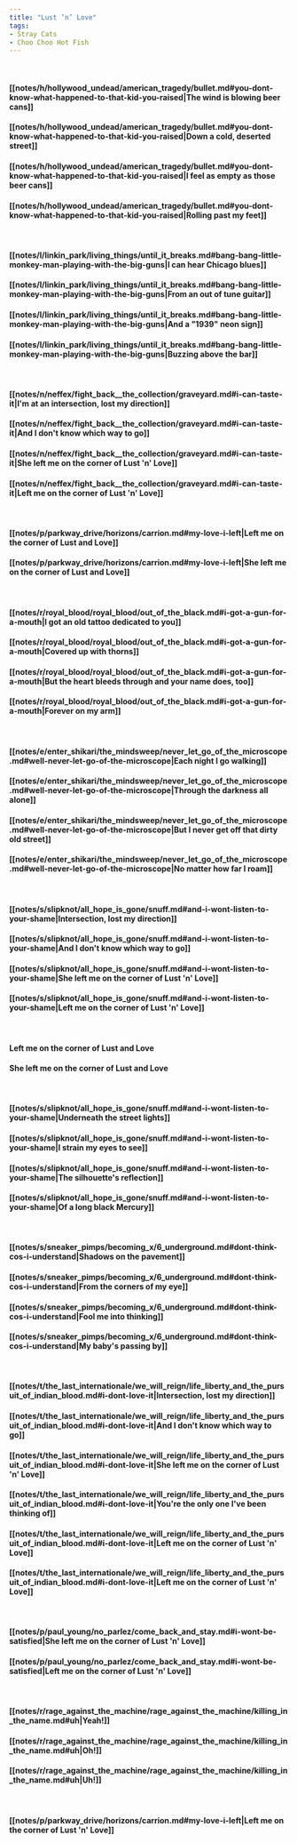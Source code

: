 ```yaml
---
title: "Lust ’n’ Love"
tags:
- Stray Cats
- Choo Choo Hot Fish
---
```

&nbsp;
#### [[notes/h/hollywood_undead/american_tragedy/bullet.md#you-dont-know-what-happened-to-that-kid-you-raised|The wind is blowing beer cans]]
#### [[notes/h/hollywood_undead/american_tragedy/bullet.md#you-dont-know-what-happened-to-that-kid-you-raised|Down a cold, deserted street]]
#### [[notes/h/hollywood_undead/american_tragedy/bullet.md#you-dont-know-what-happened-to-that-kid-you-raised|I feel as empty as those beer cans]]
#### [[notes/h/hollywood_undead/american_tragedy/bullet.md#you-dont-know-what-happened-to-that-kid-you-raised|Rolling past my feet]]
&nbsp;
#### [[notes/l/linkin_park/living_things/until_it_breaks.md#bang-bang-little-monkey-man-playing-with-the-big-guns|I can hear Chicago blues]]
#### [[notes/l/linkin_park/living_things/until_it_breaks.md#bang-bang-little-monkey-man-playing-with-the-big-guns|From an out of tune guitar]]
#### [[notes/l/linkin_park/living_things/until_it_breaks.md#bang-bang-little-monkey-man-playing-with-the-big-guns|And a "1939" neon sign]]
#### [[notes/l/linkin_park/living_things/until_it_breaks.md#bang-bang-little-monkey-man-playing-with-the-big-guns|Buzzing above the bar]]
&nbsp;
#### [[notes/n/neffex/fight_back__the_collection/graveyard.md#i-can-taste-it|I'm at an intersection, lost my direction]]
#### [[notes/n/neffex/fight_back__the_collection/graveyard.md#i-can-taste-it|And I don't know which way to go]]
#### [[notes/n/neffex/fight_back__the_collection/graveyard.md#i-can-taste-it|She left me on the corner of Lust 'n' Love]]
#### [[notes/n/neffex/fight_back__the_collection/graveyard.md#i-can-taste-it|Left me on the corner of Lust 'n' Love]]
&nbsp;
#### [[notes/p/parkway_drive/horizons/carrion.md#my-love-i-left|Left me on the corner of Lust and Love]]
#### [[notes/p/parkway_drive/horizons/carrion.md#my-love-i-left|She left me on the corner of Lust and Love]]
&nbsp;
#### [[notes/r/royal_blood/royal_blood/out_of_the_black.md#i-got-a-gun-for-a-mouth|I got an old tattoo dedicated to you]]
#### [[notes/r/royal_blood/royal_blood/out_of_the_black.md#i-got-a-gun-for-a-mouth|Covered up with thorns]]
#### [[notes/r/royal_blood/royal_blood/out_of_the_black.md#i-got-a-gun-for-a-mouth|But the heart bleeds through and your name does, too]]
#### [[notes/r/royal_blood/royal_blood/out_of_the_black.md#i-got-a-gun-for-a-mouth|Forever on my arm]]
&nbsp;
#### [[notes/e/enter_shikari/the_mindsweep/never_let_go_of_the_microscope.md#well-never-let-go-of-the-microscope|Each night I go walking]]
#### [[notes/e/enter_shikari/the_mindsweep/never_let_go_of_the_microscope.md#well-never-let-go-of-the-microscope|Through the darkness all alone]]
#### [[notes/e/enter_shikari/the_mindsweep/never_let_go_of_the_microscope.md#well-never-let-go-of-the-microscope|But I never get off that dirty old street]]
#### [[notes/e/enter_shikari/the_mindsweep/never_let_go_of_the_microscope.md#well-never-let-go-of-the-microscope|No matter how far I roam]]
&nbsp;
#### [[notes/s/slipknot/all_hope_is_gone/snuff.md#and-i-wont-listen-to-your-shame|Intersection, lost my direction]]
#### [[notes/s/slipknot/all_hope_is_gone/snuff.md#and-i-wont-listen-to-your-shame|And I don't know which way to go]]
#### [[notes/s/slipknot/all_hope_is_gone/snuff.md#and-i-wont-listen-to-your-shame|She left me on the corner of Lust 'n' Love]]
#### [[notes/s/slipknot/all_hope_is_gone/snuff.md#and-i-wont-listen-to-your-shame|Left me on the corner of Lust 'n' Love]]
&nbsp;
#### Left me on the corner of Lust and Love
#### She left me on the corner of Lust and Love
&nbsp;
#### [[notes/s/slipknot/all_hope_is_gone/snuff.md#and-i-wont-listen-to-your-shame|Underneath the street lights]]
#### [[notes/s/slipknot/all_hope_is_gone/snuff.md#and-i-wont-listen-to-your-shame|I strain my eyes to see]]
#### [[notes/s/slipknot/all_hope_is_gone/snuff.md#and-i-wont-listen-to-your-shame|The silhouette's reflection]]
#### [[notes/s/slipknot/all_hope_is_gone/snuff.md#and-i-wont-listen-to-your-shame|Of a long black Mercury]]
&nbsp;
#### [[notes/s/sneaker_pimps/becoming_x/6_underground.md#dont-think-cos-i-understand|Shadows on the pavement]]
#### [[notes/s/sneaker_pimps/becoming_x/6_underground.md#dont-think-cos-i-understand|From the corners of my eye]]
#### [[notes/s/sneaker_pimps/becoming_x/6_underground.md#dont-think-cos-i-understand|Fool me into thinking]]
#### [[notes/s/sneaker_pimps/becoming_x/6_underground.md#dont-think-cos-i-understand|My baby's passing by]]
&nbsp;
#### [[notes/t/the_last_internationale/we_will_reign/life_liberty_and_the_pursuit_of_indian_blood.md#i-dont-love-it|Intersection, lost my direction]]
#### [[notes/t/the_last_internationale/we_will_reign/life_liberty_and_the_pursuit_of_indian_blood.md#i-dont-love-it|And I don't know which way to go]]
#### [[notes/t/the_last_internationale/we_will_reign/life_liberty_and_the_pursuit_of_indian_blood.md#i-dont-love-it|She left me on the corner of Lust 'n' Love]]
#### [[notes/t/the_last_internationale/we_will_reign/life_liberty_and_the_pursuit_of_indian_blood.md#i-dont-love-it|You're the only one I've been thinking of]]
#### [[notes/t/the_last_internationale/we_will_reign/life_liberty_and_the_pursuit_of_indian_blood.md#i-dont-love-it|Left me on the corner of Lust 'n' Love]]
#### [[notes/t/the_last_internationale/we_will_reign/life_liberty_and_the_pursuit_of_indian_blood.md#i-dont-love-it|Left me on the corner of Lust 'n' Love]]
&nbsp;
#### [[notes/p/paul_young/no_parlez/come_back_and_stay.md#i-wont-be-satisfied|She left me on the corner of Lust 'n' Love]]
#### [[notes/p/paul_young/no_parlez/come_back_and_stay.md#i-wont-be-satisfied|Left me on the corner of Lust 'n' Love]]
&nbsp;
#### [[notes/r/rage_against_the_machine/rage_against_the_machine/killing_in_the_name.md#uh|Yeah!]]
#### [[notes/r/rage_against_the_machine/rage_against_the_machine/killing_in_the_name.md#uh|Oh!]]
#### [[notes/r/rage_against_the_machine/rage_against_the_machine/killing_in_the_name.md#uh|Uh!]]
&nbsp;
#### [[notes/p/parkway_drive/horizons/carrion.md#my-love-i-left|Left me on the corner of Lust 'n' Love]]
